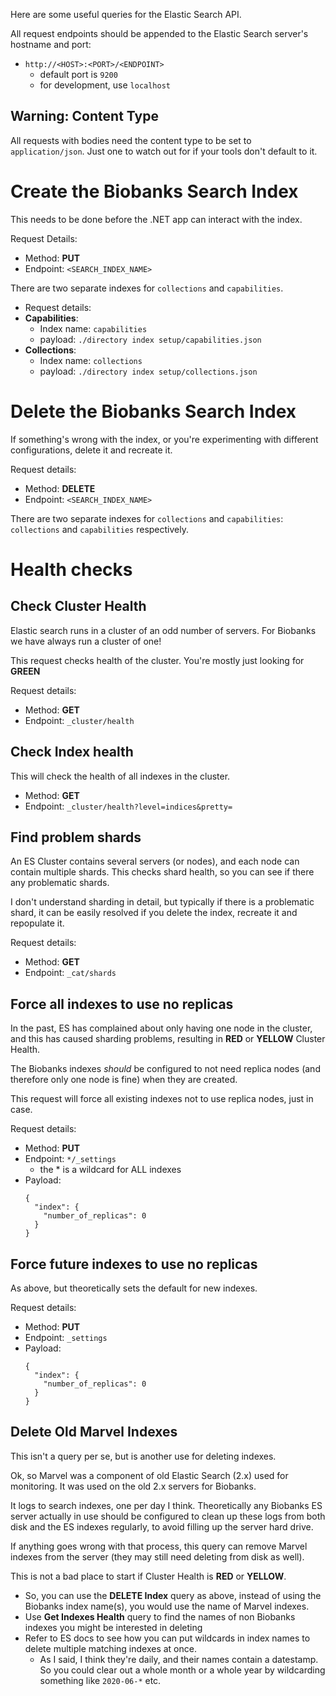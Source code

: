 Here are some useful queries for the Elastic Search API.

All request endpoints should be appended to the Elastic Search server's hostname and port:

- `http://<HOST>:<PORT>/<ENDPOINT>`
  - default port is `9200`
  - for development, use `localhost`

## Warning: Content Type

All requests with bodies need the content type to be set to `application/json`.
Just one to watch out for if your tools don't default to it.

# Create the Biobanks Search Index

This needs to be done before the .NET app can interact with the index.

Request Details:

- Method: **PUT**
- Endpoint: `<SEARCH_INDEX_NAME>`

There are two separate indexes for `collections` and `capabilities`.

- Request details:
- **Capabilities**:
  - Index name: `capabilities`
  - payload: `./directory index setup/capabilities.json`
- **Collections**:
  - Index name: `collections`
  - payload: `./directory index setup/collections.json`

# Delete the Biobanks Search Index

If something's wrong with the index, or you're experimenting with different configurations, delete it and recreate it.

Request details:

- Method: **DELETE**
- Endpoint: `<SEARCH_INDEX_NAME>`

There are two separate indexes for `collections` and `capabilities`: `collections` and `capabilities` respectively.

# Health checks

## Check Cluster Health

Elastic search runs in a cluster of an odd number of servers. For Biobanks we have always run a cluster of one!

This request checks health of the cluster. You're mostly just looking for **GREEN**

Request details:

- Method: **GET**
- Endpoint: `_cluster/health`

## Check Index health

This will check the health of all indexes in the cluster.

- Method: **GET**
- Endpoint: `_cluster/health?level=indices&pretty=`

## Find problem shards

An ES Cluster contains several servers (or nodes), and each node can contain multiple shards. This checks shard health, so you can see if there any problematic shards.

I don't understand sharding in detail, but typically if there is a problematic shard, it can be easily resolved if you delete the index, recreate it and repopulate it.

Request details:
- Method: **GET**
- Endpoint: `_cat/shards`

## Force all indexes to use no replicas

In the past, ES has complained about only having one node in the cluster, and this has caused sharding problems, resulting in **RED** or **YELLOW** Cluster Health.

The Biobanks indexes *should* be configured to not need replica nodes (and therefore only one node is fine) when they are created.

This request will force all existing indexes not to use replica nodes, just in case.

Request details:
- Method: **PUT**
- Endpoint: `*/_settings`
  - the * is a wildcard for ALL indexes
- Payload:
  ```
  {
    "index": {
      "number_of_replicas": 0
    }
  }
  ```

## Force future indexes to use no replicas

As above, but theoretically sets the default for new indexes.

Request details:
- Method: **PUT**
- Endpoint: `_settings`
- Payload:
  ```
  {
    "index": {
      "number_of_replicas": 0
    }
  }
  ```

## Delete Old Marvel Indexes

This isn't a query per se, but is another use for deleting indexes.

Ok, so Marvel was a component of old Elastic Search (2.x) used for monitoring. It was used on the old 2.x servers for Biobanks.

It logs to search indexes, one per day I think. Theoretically any Biobanks ES server actually in use should be configured to clean up these logs from both disk and the ES indexes regularly, to avoid filling up the server hard drive.

If anything goes wrong with that process, this query can remove Marvel indexes from the server (they may still need deleting from disk as well).

This is not a bad place to start if Cluster Health is **RED** or **YELLOW**.

- So, you can use the **DELETE Index** query as above, instead of using the Biobanks index name(s), you would use the name of Marvel indexes.
- Use **Get Indexes Health** query to find the names of non Biobanks indexes you might be interested in deleting
- Refer to ES docs to see how you can put wildcards in index names to delete multiple matching indexes at once.
  - As I said, I think they're daily, and their names contain a datestamp. So you could clear out a whole month or a whole year by wildcarding something like `2020-06-*` etc.
